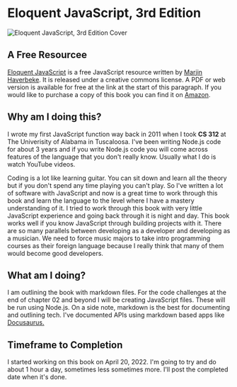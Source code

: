 # Eloquent JavaScript, 3rd Edition
![Eloquent JavaScript, 3rd Edition Cover](https://img.thriftbooks.com/api/images/i/m/42764526778A774ED86D6BBCD3B90ABA2DD98032.jpg)

## A Free Resourcee 
[Eloquent JavaScript](https://eloquentjavascript.net/) is a free JavaScript resource written by [Marjin Haverbeke](https://marijnhaverbeke.nl/). It is released under a creative commons license. A PDF or web version is available for free at the link at the start of this paragraph. If you would like to purchase a copy of this book you can find it on [Amazon](https://www.amazon.com/Eloquent-JavaScript-3rd-Introduction-Programming/dp/1593279507/ref=sr_1_1?crid=3U904BZMAVJ22&keywords=eloquent+javascript&qid=1650466682&sprefix=eloquent+javascript%2Caps%2C87&sr=8-1).

## Why am I doing this?
I wrote my first JavaScript function way back in 2011 when I took **CS 312** at The Univerisity of Alabama in Tuscaloosa. I've been writing Node.js code for about 3 years and if you write Node.js code you will come across features of the language that you don't really know. Usually what I do is watch YouTube videos.

Coding is a lot like learning guitar. You can sit down and learn all the theory but if you don't spend any time playing you can't play. So I've written a lot of software with JavaScript and now is a great time to work through this book and learn the language to the level where I have a mastery understanding of it. I tried to work through this book with very little JavaScript experience and going back through it is night and day. This book works well if you know JavaScript through building projects with it. There are so many parallels between developing as a developer and developing as a musician. We need to force music majors to take intro programming courses as their foreign language because I really think that many of them would become good developers.

## What am I doing?
I am outlining the book with markdown files. For the code challenges at the end of chapter 02 and beyond I will be creating JavaScript files. These will be run using Node.js. On a side note, markdown is the best for documenting and outlining tech. I've documented APIs using markdown based apps like [Docusaurus.](https://www.npmjs.com/package/docusaurus) 


## Timeframe to Completion
I started working on this book on April 20, 2022. I'm going to try and do about 1 hour a day, sometimes less sometimes more. I'll post the completed date when it's done.
